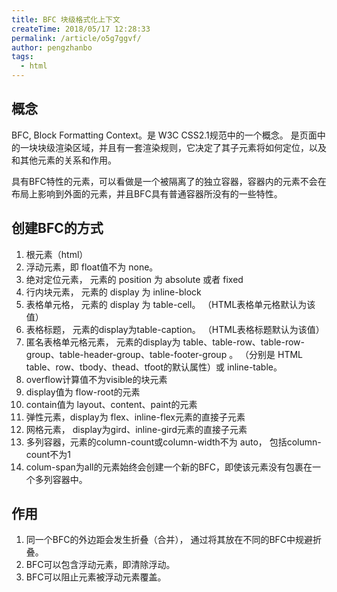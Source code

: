 ```yaml
---
title: BFC 块级格式化上下文
createTime: 2018/05/17 12:28:33
permalink: /article/o5g7ggvf/
author: pengzhanbo
tags: 
  - html
---
```

## 概念

BFC, Block Formatting Context。是 W3C CSS2.1规范中的一个概念。 是页面中的一块块级渲染区域，并且有一套渲染规则，它决定了其子元素将如何定位，以及和其他元素的关系和作用。

具有BFC特性的元素，可以看做是一个被隔离了的独立容器，容器内的元素不会在布局上影响到外面的元素，并且BFC具有普通容器所没有的一些特性。

## 创建BFC的方式

1. 根元素（html）
2. 浮动元素，即 float值不为 none。
3. 绝对定位元素， 元素的 position  为 absolute 或者 fixed
4. 行内块元素， 元素的 display 为 inline-block
5. 表格单元格， 元素的 display 为 table-cell。 （HTML表格单元格默认为该值）
6. 表格标题， 元素的display为table-caption。 （HTML表格标题默认为该值）
7. 匿名表格单元格元素， 元素的display为 table、table-row、table-row-group、table-header-group、table-footer-group 。
  （分别是 HTML table、row、tbody、thead、tfoot的默认属性）或 inline-table。
8. overflow计算值不为visible的块元素
9. display值为 flow-root的元素
10. contain值为 layout、content、paint的元素
11. 弹性元素，display为 flex、inline-flex元素的直接子元素
12. 网格元素， display为gird、inline-gird元素的直接子元素
13. 多列容器，元素的column-count或column-width不为 auto， 包括column-count不为1
14. colum-span为all的元素始终会创建一个新的BFC，即使该元素没有包裹在一个多列容器中。

## 作用

1. 同一个BFC的外边距会发生折叠（合并）， 通过将其放在不同的BFC中规避折叠。
2. BFC可以包含浮动元素，即清除浮动。
3. BFC可以阻止元素被浮动元素覆盖。
